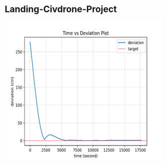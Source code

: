 # Landing-Civdrone-Project


<img src="https://github.com/Kevintirta/Landing-Civdrone-Project/blob/master/deviation.png" width="600" height="450">
